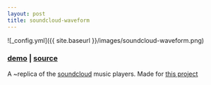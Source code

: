 ```yaml
---
layout: post
title: soundcloud-waveform
---
```


![_config.yml]({{ site.baseurl }}/images/soundcloud-waveform.png)

### [demo](http://olivierrr.github.io/soundcloud-waveform/example/) | [source](https://github.com/olivierrr/soundcloud-waveform)


A ~replica of the [soundcloud](http://soundcloud.com) music players. Made for [this project](https://github.com/hedgerh/Soundcloud-Enhancement-Suite)